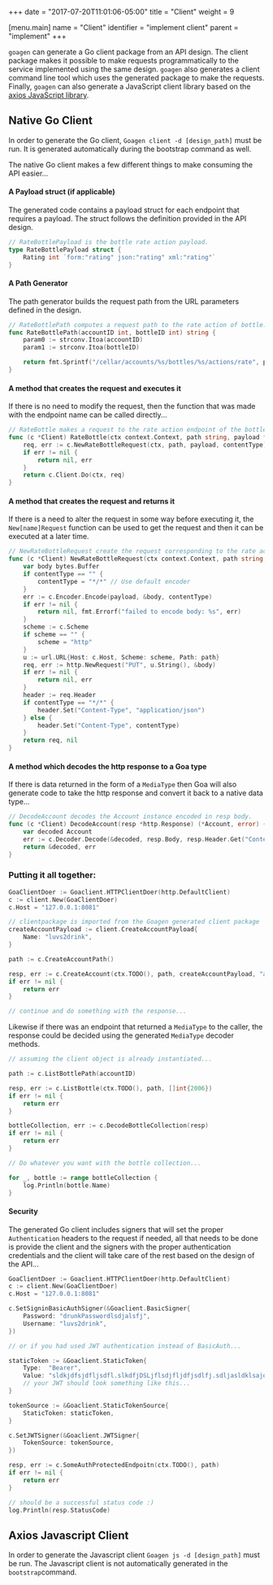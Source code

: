 +++
date = "2017-07-20T11:01:06-05:00"
title = "Client"
weight = 9

[menu.main]
name = "Client"
identifier = "implement client"
parent = "implement"
+++

`goagen` can generate a Go client package from an API design. The client package makes it
possible to make requests programmatically to the service implemented using the same design.
`goagen` also generates a client command line tool which uses the generated package to 
make the requests. Finally, `goagen` can also generate a JavaScript client library based 
on the [axios JavaScript library](https://github.com/mzabriskie/axios).

## Native Go Client

In order to generate the Go client, `Goagen client -d [design_path]` must be run. It is
generated automatically during the bootstrap command as well. 

The native Go client makes a few different things to make consuming the API easier...

#### A Payload struct (if applicable)

The generated code contains a payload struct for each endpoint that requires a payload.
The struct follows the definition provided in the API design.

```Go
// RateBottlePayload is the bottle rate action payload.
type RateBottlePayload struct {
	Rating int `form:"rating" json:"rating" xml:"rating"`
}
```

#### A Path Generator

The path generator builds the request path from the URL parameters defined in the design.

```Go
// RateBottlePath computes a request path to the rate action of bottle.
func RateBottlePath(accountID int, bottleID int) string {
	param0 := strconv.Itoa(accountID)
	param1 := strconv.Itoa(bottleID)

	return fmt.Sprintf("/cellar/accounts/%s/bottles/%s/actions/rate", param0, param1)
}
```

#### A method that creates the request and executes it

If there is no need to modify the request, then the function that was made with the
endpoint name can be called directly...

```Go
// RateBottle makes a request to the rate action endpoint of the bottle resource
func (c *Client) RateBottle(ctx context.Context, path string, payload *RateBottlePayload, contentType string) (*http.Response, error) {
	req, err := c.NewRateBottleRequest(ctx, path, payload, contentType)
	if err != nil {
		return nil, err
	}
	return c.Client.Do(ctx, req)
}
```

#### A method that creates the request and returns it

If there is a need to alter the request in some way before executing it, the
`New[name]Request` function can be used to get the request and then it can be executed at
a later time.

```Go
// NewRateBottleRequest create the request corresponding to the rate action endpoint of the bottle resource.
func (c *Client) NewRateBottleRequest(ctx context.Context, path string, payload *RateBottlePayload, contentType string) (*http.Request, error) {
	var body bytes.Buffer
	if contentType == "" {
		contentType = "*/*" // Use default encoder
	}
	err := c.Encoder.Encode(payload, &body, contentType)
	if err != nil {
		return nil, fmt.Errorf("failed to encode body: %s", err)
	}
	scheme := c.Scheme
	if scheme == "" {
		scheme = "http"
	}
	u := url.URL{Host: c.Host, Scheme: scheme, Path: path}
	req, err := http.NewRequest("PUT", u.String(), &body)
	if err != nil {
		return nil, err
	}
	header := req.Header
	if contentType == "*/*" {
		header.Set("Content-Type", "application/json")
	} else {
		header.Set("Content-Type", contentType)
	}
	return req, nil
}
```

#### A method which decodes the http response to a Goa type

If there is data returned in the form of a `MediaType` then Goa will also generate code to
take the http response and convert it back to a native data type...

```Go
// DecodeAccount decodes the Account instance encoded in resp body.
func (c *Client) DecodeAccount(resp *http.Response) (*Account, error) {
	var decoded Account
	err := c.Decoder.Decode(&decoded, resp.Body, resp.Header.Get("Content-Type"))
	return &decoded, err
}
```

### Putting it all together:

```Go
GoaClientDoer := Goaclient.HTTPClientDoer(http.DefaultClient)
c := client.New(GoaClientDoer)
c.Host = "127.0.0.1:8081"

// clientpackage is imported from the Goagen generated client package
createAccountPayload := client.CreateAccountPayload{
    Name: "luvs2drink",
}

path := c.CreateAccountPath()

resp, err := c.CreateAccount(ctx.TODO(), path, createAccountPayload, "application/json")
if err != nil {
    return err
}

// continue and do something with the response...
```

Likewise if there was an endpoint that returned a `MediaType` to the caller, the response
could be decided using the generated `MediaType` decoder methods.

```Go
// assuming the client object is already instantiated...

path := c.ListBottlePath(accountID)

resp, err := c.ListBottle(ctx.TODO(), path, []int{2006})
if err != nil {
    return err
}

bottleCollection, err := c.DecodeBottleCollection(resp)
if err != nil {
    return err
}

// Do whatever you want with the bottle collection...

for _, bottle := range bottleCollection {
    log.Println(bottle.Name)
}
```

#### Security

The generated Go client includes signers that will set the proper `Authentication` headers
to the request if needed, all that needs to be done is provide the client and the signers with
the proper authentication credentials and the client will take care of the rest based on the
design of the API...

```Go
GoaClientDoer := Goaclient.HTTPClientDoer(http.DefaultClient)
c := client.New(GoaClientDoer)
c.Host = "127.0.0.1:8081"

c.SetSigninBasicAuthSigner(&Goaclient.BasicSigner{
    Password: "drunkPasswordlsdjalsfj",
    Username: "luvs2drink",
})

// or if you had used JWT authentication instead of BasicAuth...

staticToken := &Goaclient.StaticToken{
    Type:  "Bearer",
    Value: "sldkjdfsjdfljsdfl.slkdfjDSLjflsdjfljdfjsdlfj.sdljasldklsajdsalkdj",
    // your JWT should look something like this...
}

tokenSource := &Goaclient.StaticTokenSource{
    StaticToken: staticToken,
}

c.SetJWTSigner(&Goaclient.JWTSigner{
    TokenSource: tokenSource,
})

resp, err := c.SomeAuthProtectedEndpoitn(ctx.TODO(), path)
if err != nil {
    return err
}

// should be a successful status code :)
log.Println(resp.StatusCode)
```

## Axios Javascript Client

In order to generate the Javascript client `Goagen js -d [design_path]` must be run. The
Javascript client is not automatically generated in the `bootstrap`command.
 

